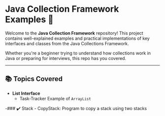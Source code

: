# Java Collection Framework Examples 🚀

Welcome to the **Java Collection Framework** repository! This project contains well-explained examples and practical implementations of key interfaces and classes from the Java Collections Framework.

Whether you're a beginner trying to understand how collections work in Java or preparing for interviews, this repo has you covered.

---

## 📚 Topics Covered

- **List Interface**
  - Task-Tracker Example of `ArrayList` 
  

-### ✔️ Stack
    - CopyStack: Program to copy a stack using two stacks
